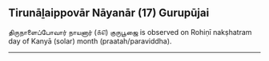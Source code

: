 ## Tirunāḻaippovār Nāyanār (17) Gurupūjai
திருநாளைப்போவார் நாயனார் (௧௭) குருபூஜை is observed on Rohiṇī nakṣhatram day of Kanyā (solar) month (praatah/paraviddha).



---
